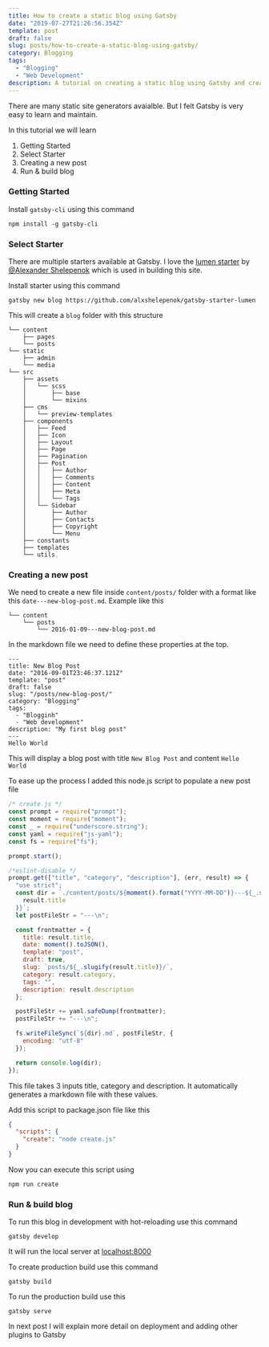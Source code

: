 ```yaml
---
title: How to create a static blog using Gatsby
date: "2019-07-27T21:26:56.354Z"
template: post
draft: false
slug: posts/how-to-create-a-static-blog-using-gatsby/
category: Blogging
tags:
  - "Blogging"
  - "Web Development"
description: A tutorial on creating a static blog using Gatsby and creating a new post
---
```


There are many static site generators avaialble. But I felt Gatsby is very easy to learn and maintain.

In this tutorial we will learn

1. Getting Started
2. Select Starter
3. Creating a new post
4. Run & build blog

### Getting Started

Install `gatsby-cli` using this command

```shell
npm install -g gatsby-cli
```

### Select Starter

There are multiple starters available at Gatsby. I love the [lumen starter](https://github.com/alxshelepenok/gatsby-starter-lumen) by [@Alexander Shelepenok](https://github.com/alxshelepenok) which is used in building this site.

Install starter using this command

```shell
gatsby new blog https://github.com/alxshelepenok/gatsby-starter-lumen
```

This will create a `blog` folder with this structure

```
└── content
    ├── pages
    └── posts
└── static
    ├── admin
    └── media
└── src
    ├── assets
    │   └── scss
    │       ├── base
    │       └── mixins
    ├── cms
    │   └── preview-templates
    ├── components
    │   ├── Feed
    │   ├── Icon
    │   ├── Layout
    │   ├── Page
    │   ├── Pagination
    │   ├── Post
    │   │   ├── Author
    │   │   ├── Comments
    │   │   ├── Content
    │   │   ├── Meta
    │   │   └── Tags
    │   └── Sidebar
    │       ├── Author
    │       ├── Contacts
    │       ├── Copyright
    │       └── Menu
    ├── constants
    ├── templates
    └── utils
```

### Creating a new post

We need to create a new file inside `content/posts/` folder with a format like this `date---new-blog-post.md`.
Example like this

```
└── content
    └── posts
        └── 2016-01-09---new-blog-post.md
```

In the markdown file we need to define these properties at the top.

```
---
title: New Blog Post
date: "2016-09-01T23:46:37.121Z"
template: "post"
draft: false
slug: "/posts/new-blog-post/"
category: "Blogging"
tags:
  - "Blogginh"
  - "Web development"
description: "My first blog post"
---
Hello World
```

This will display a blog post with title `New Blog Post` and content `Hello World`

To ease up the process I added this node.js script to populate a new post file

```js
/* create.js */
const prompt = require("prompt");
const moment = require("moment");
const _ = require("underscore.string");
const yaml = require("js-yaml");
const fs = require("fs");

prompt.start();

/*eslint-disable */
prompt.get(["title", "category", "description"], (err, result) => {
  "use strict";
  const dir = `./content/posts/${moment().format("YYYY-MM-DD")}---${_.slugify(
    result.title
  )}`;
  let postFileStr = "---\n";

  const frontmatter = {
    title: result.title,
    date: moment().toJSON(),
    template: "post",
    draft: true,
    slug: `posts/${_.slugify(result.title)}/`,
    category: result.category,
    tags: "",
    description: result.description
  };

  postFileStr += yaml.safeDump(frontmatter);
  postFileStr += "---\n";

  fs.writeFileSync(`${dir}.md`, postFileStr, {
    encoding: "utf-8"
  });

  return console.log(dir);
});
```

This file takes 3 inputs title, category and description. It automatically generates a markdown file with these values.

Add this script to package.json file like this

```json
{
  "scripts": {
    "create": "node create.js"
  }
}
```

Now you can execute this script using

```shell
npm run create
```

### Run & build blog

To run this blog in development with hot-reloading use this command

```shell
gatsby develop
```

It will run the local server at [localhost:8000](http://localhost:8000/)

To create production build use this command

```shell
gatsby build
```

To run the production build use this

```shell
gatsby serve
```

In next post I will explain more detail on deployment and adding other plugins to Gatsby
